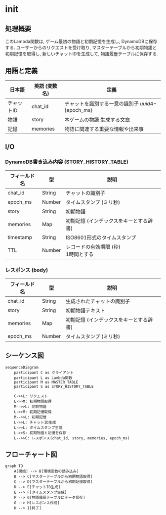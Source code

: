 # init

## 処理概要

このLambda関数は, ゲーム最初の物語と初期記憶を生成し, DynamoDBに保存する.
ユーザーからのリクエストを受け取り, マスターテーブルから初期物語と初期記憶を取得し, 新しいチャットIDを生成して, 物語履歴テーブルに保存する.

## 用語と定義

| 日本語 | 英語 (変数名) | 定義 |
|--------|----------------|------|
| チャットID | chat_id | チャットを識別する一意の識別子 ${uuid4}-${epoch_ms} |
| 物語 | story | 本ゲームの物語 生成する文章 |
| 記憶 | memories | 物語に関連する重要な情報や出来事 |

## I/O

### DynamoDB書き込み内容 (STORY_HISTORY_TABLE)

| フィールド名 | 型 | 説明 |
|--------------|----|----|
| chat_id | String | チャットの識別子 |
| epoch_ms | Number | タイムスタンプ (ミリ秒) |
| story | String | 初期物語 |
| memories | Map | 初期記憶 (インデックスをキーとする辞書) |
| timestamp | String | ISO8601形式のタイムスタンプ |
| TTL | Number | レコードの有効期限 (秒)<br>1時間とする |

### レスポンス (body)

| フィールド名 | 型 | 説明 |
|--------------|----|----|
| chat_id | String | 生成されたチャットの識別子 |
| story | String | 初期物語テキスト |
| memories | Map | 初期記憶 (インデックスをキーとする辞書) |
| epoch_ms | Number | タイムスタンプ (ミリ秒) |

## シーケンス図

```mermaid
sequenceDiagram
    participant C as クライアント
    participant L as Lambda関数
    participant M as MASTER_TABLE
    participant S as STORY_HISTORY_TABLE

    C->>L: リクエスト
    L->>M: 初期物語取得
    M-->>L: 初期物語
    L->>M: 初期記憶取得
    M-->>L: 初期記憶
    L->>L: チャットID生成
    L->>L: タイムスタンプ生成
    L->>S: 初期物語と記憶を保存
    L-->>C: レスポンス(chat_id, story, memories, epoch_ms)
```

## フローチャート図

```mermaid
graph TD
    A[開始] --> B[環境変数の読み込み]
    B --> C[マスターテーブルから初期物語取得]
    C --> D[マスターテーブルから初期記憶取得]
    D --> E[チャットID生成]
    E --> F[タイムスタンプ生成]
    F --> G[物語履歴テーブルにデータ保存]
    G --> H[レスポンス作成]
    H --> I[終了]
```